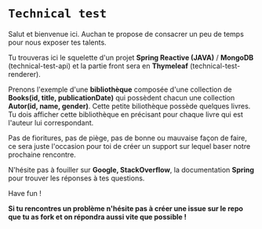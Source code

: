 # **`Technical test`**

Salut et bienvenue ici. Auchan te propose de consacrer un peu de temps pour nous exposer tes talents.

Tu trouveras ici le squelette d'un projet **Spring Reactive (JAVA)** / **MongoDB** (technical-test-api) et la partie front sera en **Thymeleaf** (technical-test-renderer).

Prenons l'exemple d'une **bibliothèque** composée d'une collection de **Books(id, title, publicationDate)** qui possèdent chacun une collection **Autor(id, name, gender)**.
Cette petite biliothèque possède quelques livres.
Tu dois afficher cette bibliothèque en précisant pour chaque livre qui est l'auteur lui correspondant.

Pas de fioritures, pas de piège, pas de bonne ou mauvaise façon de faire, ce sera juste l'occasion pour toi de créer un support sur lequel baser notre prochaine rencontre.

N'hésite pas à fouiller sur **Google, StackOverflow**, la documentation **Spring** pour trouver les réponses à tes questions.

Have fun !

**Si tu rencontres un problème n'hésite pas à créer une issue sur le repo que tu as fork et on répondra aussi vite que possible !**
